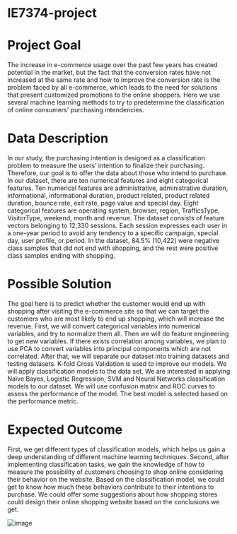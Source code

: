 # IE7374-project
# Project Goal

The increase in e-commerce usage over the past few years has created potential in the market, but the fact that the conversion rates have not increased at the same rate and how to improve the conversion rate is the problem faced by all e-commerce, which leads to the need for solutions that present customized promotions to the online shoppers. Here we use several machine learning methods to try to predetermine the classification of online consumers' purchasing intendencies.

# Data Description 

In our study, the purchasing intention is designed as a classification problem to measure the users’ intention to finalize their purchasing. Therefore, our goal is to offer the data about those who intend to purchase. In our dataset, there are ten numerical features and eight categorical features. Ten numerical features are administrative, administrative duration, informational, informational duration, product related, product related duration, bounce rate, exit rate, page value and special day. Eight categorical features are operating system, browser, region, TrafficsType, VisitorType, weekend, month and revenue. The dataset consists of feature vectors belonging to 12,330 sessions. Each session expresses each user in a one-year period to avoid any tendency to a specific campaign, special day, user profile, or period. In the dataset, 84.5% (10,422) were negative class samples that did not end with shopping, and the rest were positive class samples ending with shopping.

# Possible Solution

The goal here is to predict whether the customer would end up with shopping after visiting the e-commerce site so that we can target the customers who are most likely to end up shopping, which will increase the revenue. First, we will convert categorical variables into numerical variables, and try to normalize them all. Then we will do feature engineering to get new variables. If there exists correlation among variables, we plan to use PCA to convert variables into principal components which are not correlated. After that, we will separate our dataset into training datasets and testing datasets. K-fold Cross Validation is used to improve our models. We will apply classification models to the data set. We are interested in applying Naïve Bayes, Logistic Regression, SVM and Neural Networks classification models to our dataset. We will use confusion matrix and ROC curves to assess the performance of the model. The best model is selected based on the performance metric.

# Expected Outcome

First, we get different types of classification models, which helps us gain a deep understanding of different machine learning techniques. Second, after implementing classification tasks, we gain the knowledge of how to measure the possibility of customers choosing to shop online considering their behavior on the website. Based on the classification model, we could get to know how much these behaviors contribute to their intentions to purchase. We could offer some suggestions about how shopping stores could design their online shopping website based on the conclusions we get. 


![image](https://user-images.githubusercontent.com/92402940/142885163-1b66c6e4-3ac2-4e49-8af2-884b2a93bad8.png)
